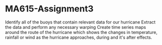 # MA615-Assignment3
Identify all of the buoys that contain relevant data for our hurricane
Extract the data and perform any necessary warping
Create time series maps around the route of the hurricane which shows the changes in temperature, rainfall or wind as the hurricane approaches, during and it's after effects.
